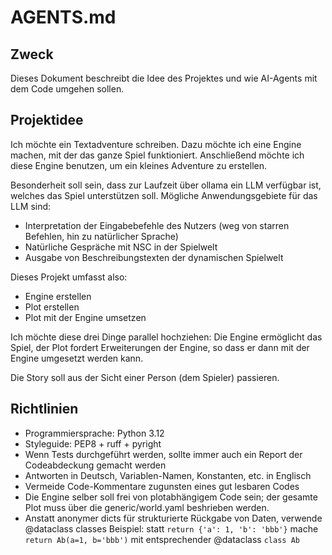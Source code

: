 # AGENTS.md

## Zweck
Dieses Dokument beschreibt die Idee des Projektes und wie AI-Agents mit dem Code umgehen sollen.


## Projektidee
Ich möchte ein Textadventure schreiben. Dazu möchte ich eine Engine machen, mit der das ganze Spiel funktioniert. Anschließend möchte ich diese Engine benutzen, um ein kleines Adventure zu erstellen.

Besonderheit soll sein, dass zur Laufzeit über ollama ein LLM verfügbar ist, welches das Spiel unterstützen soll. Mögliche Anwendungsgebiete für das LLM sind:
- Interpretation der Eingabebefehle des Nutzers (weg von starren Befehlen, hin zu natürlicher Sprache)
- Natürliche Gespräche mit NSC in der Spielwelt
- Ausgabe von Beschreibungstexten der dynamischen Spielwelt

Dieses Projekt umfasst also:
- Engine erstellen
- Plot erstellen
- Plot mit der Engine umsetzen

Ich möchte diese drei Dinge parallel hochziehen: Die Engine ermöglicht das Spiel, der Plot fordert Erweiterungen der Engine, so dass er dann mit der Engine umgesetzt werden kann.

Die Story soll aus der Sicht einer Person (dem Spieler) passieren.


## Richtlinien
- Programmiersprache: Python 3.12
- Styleguide: PEP8 + ruff + pyright
- Wenn Tests durchgeführt werden, sollte immer auch ein Report der Codeabdeckung gemacht werden  
- Antworten in Deutsch, Variablen-Namen, Konstanten, etc. in Englisch
- Vermeide Code-Kommentare zugunsten eines gut lesbaren Codes 
- Die Engine selber soll frei von plotabhängigem Code sein; der gesamte Plot muss über die generic/world.yaml beshrieben werden. 
- Anstatt anonymer dicts für strukturierte Rückgabe von Daten, verwende @dataclass classes
  Beispiel: statt `return {'a': 1, 'b': 'bbb'}` mache `return Ab(a=1, b='bbb')` mit entsprechender @dataclass `class Ab`
